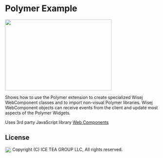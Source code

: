 Polymer Example
====

<img src="https://raw.githubusercontent.com/iceteagroup/wisej-examples/master/Support/Images/Polymer-Sample.png" width="350" height="233">

Shows how to use the Polymer extension to create specialized Wisej WebComponent classes and to import non-visual Polymer libraries. Wisej WebComponent objects can receive events from the client and update most aspects of the Polymer Widgets.

Uses 3rd party JavaScript library [Web Components](https://www.webcomponents.org/)

License
-------
<img src="http://iceteagroup.com/wp-content/uploads/2017/01/Square-64x64-trasp.png" height="20" align="top"> Copyright (C) ICE TEA GROUP LLC, All rights reserved.
